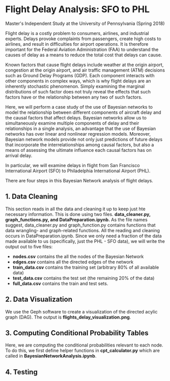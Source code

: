 # Flight Delay Analysis: SFO to PHL
Master's Independent Study at the University of Pennsylvania (Spring 2018)

Flight delay is a costly problem to consumers, airlines, and industrial experts. Delays provoke complaints from passengers, create high costs to airlines, and result in difficulties for airport operations. It is therefore important for the Federal Aviation Administration (FAA) to understand the causes of delay as a means to reduce the total cost that delays can cause.

Known factors that cause flight delays include weather at the origin airport, congestion at the origin airport, and air traffic management (ATM) decisions such as Ground Delay Programs (GDP). Each component interacts with other components in complex ways, which is why flight delays are an inherently stochastic phenomenon. Simply examining the marginal distributions of such factor does not truly reveal the effects that such factors have or the relationship between any two of such factors.

Here, we will perform a case study of the use of Bayesian networks to model the relationship between different components of aircraft delay and the causal factors that affect delays. Bayesian networks allow us to simultaneously examine multiple components of delay and their relationships in a single analysis, an advantage that the use of Bayesian networks has over linear and nonlinear regression models. Moreover, Bayesian network models provide not only just predictions of future delays that incorporate the interrelationships among causal factors, but also a means of assessing the ultimate influence each causal factors has on arrival delay.

In particular, we will examine delays in flight from San Francisco International Airport (SFO) to Philadelphia International Airport (PHL).

There are four steps in this Bayesian Network analysis of flight delays.

## 1. Data Cleaning

This section reads in all the data and cleaning it up to keep just hte necessary information. This is done using two files. **data_cleaner.py, graph_functions.py, and DataPreparation.ipynb.** As the file names suggest, data_cleaner.py and graph_function.py contains functions that data wrangling- and graph-related functions. All the reading and cleaning occurs in DataPreparation.ipynb. Since we only need a fraction of the data made available to us (specifically, just the PHL - SFO data), we will write the output out to five files:

- **nodes.csv** contains the all the nodes of the Bayesian Network
- **edges.csv** contains all the directed edges of the network
- **train_data.csv** contains the training set (arbitrary 80% of all available data)
- **test_data.csv** contains the test set (the remaining 20% of the data)
- **full_data.csv** contains the train and test sets.

## 2. Data Visualization

We use the Geph software to create a visualization of the directed acylic graph (DAG). The output is **flights_delay_visualization.png**.

## 3. Computing Conditional Probability Tables

Here, we are computing the conditional probabilities relevant to each node. To do this, we first define helper functions in **cpt_calculator.py** which are called in **BayesianNetworkAnalysis.ipynb**.

## 4. Testing
